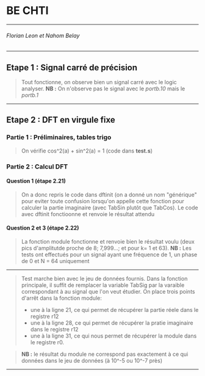 # BE CHTI
---
######  Florian Leon et Nahom Belay

---
## Etape 1 : Signal carré de précision

>Tout fonctionne, on observe bien un signal carré avec le logic analyser.
>**NB :** On n'observe pas le signal avec le *portb.10* mais le *portb.1*
---  
## Etape 2 : DFT en virgule fixe

  ### Partie 1 : Préliminaires, tables trigo
>On vérifie cos^2(a) + sin^2(a) = 1 (code dans **test.s**)
     
  ### Partie 2 : Calcul DFT
   #### Question 1 (étape 2.21)
>On a donc repris le code dans dftinit (on a donné un nom "générique" pour eviter toute confusion lorsqu'on appelle cette fonction pour calculer la partie imaginaire (avec TabSin plutôt que TabCos).
>Le code avec dftinit fonctioonne et renvoie le résultat attendu

   #### Question 2 et 3 (étape 2.22)
>La fonction module fonctionne et renvoie bien le résultat voulu (deux pics d'amplitutde proche de 8; 7,999...; et pour k= 1 et 63).
>**NB :** Les tests ont effectués pour un signal ayant une fréquence de 1, un phase de 0 et  N = 64 uniquement
---

>Test marche bien avec le jeu de données fournis. Dans la fonction principale, il suffit de remplacer la variable TabSig par la varaible correspondant à au signal que l'on veut étudier. On place trois points d'arrêt dans la fonction module:
>- une à la ligne 21, ce qui permet de récupérer la partie réele dans le registre r12
>- une à la ligne 28, ce qui permet de récupérer la pratie imaginaire dans le registre r12
>- une à la ligne 31, ce qui nous permet de récupérer la module dans le registre r0.

>**NB :** le résultat du module ne correspond pas exactement à ce qui données dans le jeu de données (à 10^-5 ou 10^-7 près)
---
